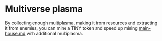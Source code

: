 # Multiverse plasma

By collecting enough multiplasma, making it from resources and extracting it from enemies, you can mine a TINY token and speed up mining [main-house.md](../../get-started/land/main-house.md "mention") with additional multiplasma.
